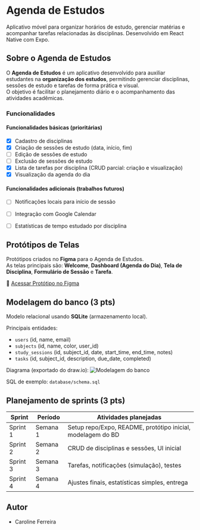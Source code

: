 # Agenda de Estudos

Aplicativo móvel para organizar horários de estudo, gerenciar matérias e acompanhar tarefas relacionadas às disciplinas. Desenvolvido em React Native com Expo.

## Sobre o Agenda de Estudos

O **Agenda de Estudos** é um aplicativo desenvolvido para auxiliar estudantes na **organização dos estudos**, permitindo gerenciar disciplinas, sessões de estudo e tarefas de forma prática e visual.  
O objetivo é facilitar o planejamento diário e o acompanhamento das atividades acadêmicas.

### Funcionalidades

#### Funcionalidades básicas (prioritárias)
- [x] Cadastro de disciplinas
- [x] Criação de sessões de estudo (data, início, fim)
- [ ] Edição de sessões de estudo
- [ ] Exclusão de sessões de estudo
- [x] Lista de tarefas por disciplina (CRUD parcial: criação e visualização)
- [x] Visualização da agenda do dia

#### Funcionalidades adicionais (trabalhos futuros)
- [ ] Notificações locais para início de sessão
- [ ] Integração com Google Calendar
- [ ] Estatísticas de tempo estudado por disciplina


## Protótipos de Telas

Protótipos criados no **Figma** para o Agenda de Estudos.  
As telas principais são: **Welcome**, **Dashboard (Agenda do Dia)**, **Tela de Disciplina**, **Formulário de Sessão** e **Tarefa**.

🔗 [Acessar Protótipo no Figma](https://www.figma.com/design/LKuQnGxH2fDFO82WdcmvsM/App-agenda-estudos?node-id=0-1&t=gyZAggg9zXbUsFWE-1)

## Modelagem do banco (3 pts)
Modelo relacional usando **SQLite** (armazenamento local).

Principais entidades:
- `users` (id, name, email)
- `subjects` (id, name, color, user_id)
- `study_sessions` (id, subject_id, date, start_time, end_time, notes)
- `tasks` (id, subject_id, description, due_date, completed)

Diagrama (exportado do draw.io):
![Modelagem do banco](images/erd.png)

SQL de exemplo: `database/schema.sql`

## Planejamento de sprints (3 pts)
| Sprint | Período | Atividades planejadas |
|--------|---------|------------------------|
| Sprint 1 | Semana 1 | Setup repo/Expo, README, protótipo inicial, modelagem do BD |
| Sprint 2 | Semana 2 | CRUD de disciplinas e sessões, UI inicial |
| Sprint 3 | Semana 3 | Tarefas, notificações (simulação), testes |
| Sprint 4 | Semana 4 | Ajustes finais, estatísticas simples, entrega |

## Autor
- Caroline Ferreira
